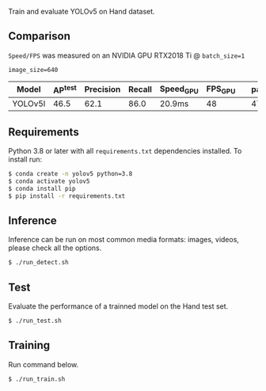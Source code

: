

Train and evaluate YOLOv5 on Hand dataset.

## Comparison

`Speed/FPS` was measured on an NVIDIA GPU RTX2018 Ti @ `batch_size=1`

`image_size=640`

| Model | AP<sup>test</sup> | Precision| Recall | Speed<sub>GPU</sub> | FPS<sub>GPU</sub> || params | FLOPS |
|---------- |------ |------ |------ | -------- | ------| ------ |------  |  :------: |
| YOLOv5l | 46.5     | 62.1   | 86.0    | 20.9ms     | 48     || 47.8M  | 88.1B


## Requirements

Python 3.8 or later with all `requirements.txt` dependencies installed. To install run:
```bash
$ conda create -n yolov5 python=3.8
$ conda activate yolov5
$ conda install pip
$ pip install -r requirements.txt
```

## Inference

Inference can be run on most common media formats: images, videos, please check all the options.
```bash
$ ./run_detect.sh
```

## Test

Evaluate the performance of a trainned model on the Hand test set.
```bash
$ ./run_test.sh
```

## Training

Run command below.
```bash
$ ./run_train.sh                                   
```
